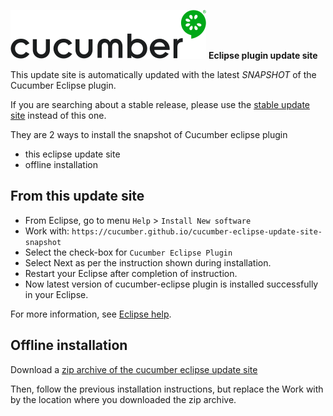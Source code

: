 ![cucumber eclipse](/assets/cucumber-black-128.png) **Eclipse plugin update site**

This update site is automatically updated with the latest *SNAPSHOT* of the Cucumber Eclipse plugin.

If you are searching about a stable release, please use the [stable update site](https://github.com/cucumber/cucumber-eclipse-update-site) instead of this one.

They are 2 ways to install the snapshot of Cucumber eclipse plugin

 * this eclipse update site
 * offline installation

## From this update site

 * From Eclipse, go to menu `Help` > `Install New software`
 * Work with: `https://cucumber.github.io/cucumber-eclipse-update-site-snapshot`
 * Select the check-box for `Cucumber Eclipse Plugin`
 * Select Next as per the instruction shown during installation.
 * Restart your Eclipse after completion of instruction.
 * Now latest version of cucumber-eclipse plugin is installed successfully in your Eclipse.

For more information, see [Eclipse help](https://help.eclipse.org/kepler/index.jsp?topic=/org.eclipse.platform.doc.user/tasks/tasks-124.htm
).

## Offline installation

Download a [zip archive of the cucumber eclipse update site](https://github.com/cucumber/cucumber-eclipse/releases)

Then, follow the previous installation instructions, but replace the Work with by the location where you downloaded the zip archive.
